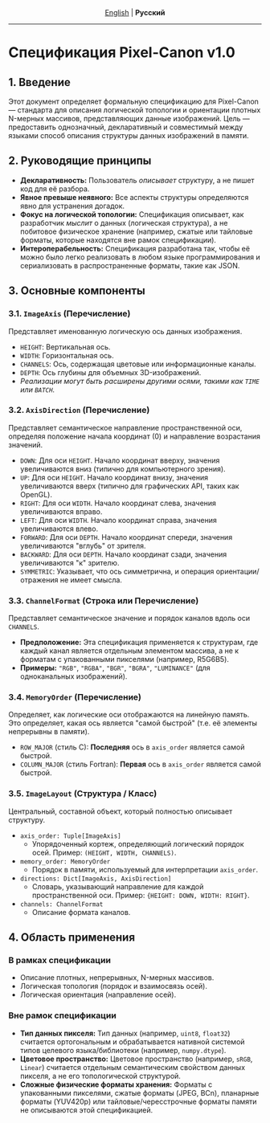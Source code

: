 <div align="center">
  <a href="./v1.0.md">English</a> | <strong>Русский</strong>
</div>
<hr>

# Спецификация Pixel-Canon v1.0

## 1. Введение

Этот документ определяет формальную спецификацию для Pixel-Canon — стандарта для описания логической топологии и ориентации плотных N-мерных массивов, представляющих данные изображений. Цель — предоставить однозначный, декларативный и совместимый между языками способ описания структуры данных изображений в памяти.

## 2. Руководящие принципы

*   **Декларативность:** Пользователь *описывает* структуру, а не пишет код для её разбора.
*   **Явное превыше неявного:** Все аспекты структуры определяются явно для устранения догадок.
*   **Фокус на логической топологии:** Спецификация описывает, как разработчик *мыслит* о данных (логическая структура), а не побитовое физическое хранение (например, сжатые или тайловые форматы, которые находятся вне рамок спецификации).
*   **Интероперабельность:** Спецификация разработана так, чтобы её можно было легко реализовать в любом языке программирования и сериализовать в распространенные форматы, такие как JSON.

## 3. Основные компоненты

### 3.1. `ImageAxis` (Перечисление)

Представляет именованную логическую ось данных изображения.

*   `HEIGHT`: Вертикальная ось.
*   `WIDTH`: Горизонтальная ось.
*   `CHANNELS`: Ось, содержащая цветовые или информационные каналы.
*   `DEPTH`: Ось глубины для объемных 3D-изображений.
*   *Реализации могут быть расширены другими осями, такими как `TIME` или `BATCH`.*

### 3.2. `AxisDirection` (Перечисление)

Представляет семантическое направление пространственной оси, определяя положение начала координат (0) и направление возрастания значений.

*   `DOWN`: Для оси `HEIGHT`. Начало координат вверху, значения увеличиваются вниз (типично для компьютерного зрения).
*   `UP`: Для оси `HEIGHT`. Начало координат внизу, значения увеличиваются вверх (типично для графических API, таких как OpenGL).
*   `RIGHT`: Для оси `WIDTH`. Начало координат слева, значения увеличиваются вправо.
*   `LEFT`: Для оси `WIDTH`. Начало координат справа, значения увеличиваются влево.
*   `FORWARD`: Для оси `DEPTH`. Начало координат спереди, значения увеличиваются "вглубь" от зрителя.
*   `BACKWARD`: Для оси `DEPTH`. Начало координат сзади, значения увеличиваются "к" зрителю.
*   `SYMMETRIC`: Указывает, что ось симметрична, и операция ориентации/отражения не имеет смысла.

### 3.3. `ChannelFormat` (Строка или Перечисление)

Представляет семантическое значение и порядок каналов вдоль оси `CHANNELS`.

*   **Предположение:** Эта спецификация применяется к структурам, где каждый канал является отдельным элементом массива, а не к форматам с упакованными пикселями (например, R5G6B5).
*   **Примеры:** `"RGB"`, `"RGBA"`, `"BGR"`, `"BGRA"`, `"LUMINANCE"` (для одноканальных изображений).

### 3.4. `MemoryOrder` (Перечисление)

Определяет, как логические оси отображаются на линейную память. Это определяет, какая ось является "самой быстрой" (т.е. её элементы непрерывны в памяти).

*   `ROW_MAJOR` (стиль C): **Последняя** ось в `axis_order` является самой быстрой.
*   `COLUMN_MAJOR` (стиль Fortran): **Первая** ось в `axis_order` является самой быстрой.

### 3.5. `ImageLayout` (Структура / Класс)

Центральный, составной объект, который полностью описывает структуру.

*   `axis_order: Tuple[ImageAxis]`
    *   Упорядоченный кортеж, определяющий логический порядок осей. Пример: `(HEIGHT, WIDTH, CHANNELS)`.
*   `memory_order: MemoryOrder`
    *   Порядок в памяти, используемый для интерпретации `axis_order`.
*   `directions: Dict[ImageAxis, AxisDirection]`
    *   Словарь, указывающий направление для каждой пространственной оси. Пример: `{HEIGHT: DOWN, WIDTH: RIGHT}`.
*   `channels: ChannelFormat`
    *   Описание формата каналов.

## 4. Область применения

### В рамках спецификации

*   Описание плотных, непрерывных, N-мерных массивов.
*   Логическая топология (порядок и взаимосвязь осей).
*   Логическая ориентация (направление осей).

### Вне рамок спецификации

*   **Тип данных пикселя:** Тип данных (например, `uint8`, `float32`) считается ортогональным и обрабатывается нативной системой типов целевого языка/библиотеки (например, `numpy.dtype`).
*   **Цветовое пространство:** Цветовое пространство (например, `sRGB`, `Linear`) считается отдельным семантическим свойством данных пикселя, а не его топологической структурой.
*   **Сложные физические форматы хранения:** Форматы с упакованными пикселями, сжатые форматы (JPEG, BCn), планарные форматы (YUV420p) или тайловые/чересстрочные форматы памяти не описываются этой спецификацией.
